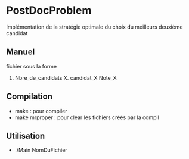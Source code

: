 # PostDocProblem
Implémentation de la stratégie optimale du choix du meilleurs deuxième candidat 

## Manuel
fichier sous la forme
1. Nbre_de_candidats
X. candidat_X Note_X

## Compilation 
* make : pour compiler
* make mrproper : pour clear les fichiers créés par la compil
 
## Utilisation
* ./Main NomDuFichier
